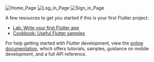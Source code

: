 
![Home_Page](https://user-images.githubusercontent.com/111697696/192130079-0d4310e7-b38b-46ff-94d0-8c8695d0a6d9.PNG)                                                     ![Log_in_Page](https://user-images.githubusercontent.com/111697696/192130259-37d8ab2a-dc14-4140-93bc-3bdaa8f55a68.PNG)                                                   ![Sign_in_Page](https://user-images.githubusercontent.com/111697696/192130261-ce9ca3e6-1b0d-4f9f-b330-6cc8a34d587e.PNG)                                    









A few resources to get you started if this is your first Flutter project:

- [Lab: Write your first Flutter app](https://docs.flutter.dev/get-started/codelab)
- [Cookbook: Useful Flutter samples](https://docs.flutter.dev/cookbook)

For help getting started with Flutter development, view the
[online documentation](https://docs.flutter.dev/), which offers tutorials,
samples, guidance on mobile development, and a full API reference.
